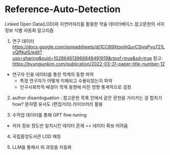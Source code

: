 # Reference-Auto-Detection
Linked Open Data(LOD)와 자연어처리를 활용한 학술 데이터베이스 참고문헌의 서지 정보 식별 자동화 알고리즘

1. 연구 데이터
https://docs.google.com/spreadsheets/d/1CC69XtooihQurCSjyqPyu721LvQfNutS/edit?usp=sharing&ouid=102864613966848491919&rtpof=true&sd=true 
참고: https://byungjunkim.com/publication/2022-03-31-paper-title-number-12 
* 연구자 인용 데이터를 통한 학계의 동향 파악
  * 특정 연구자가 어떻게 이해되고 수용되었는지 파악
  * 인구사회학적 배경이 학계 동향에 미친 영향 통계적으로 검정

2. author disambiguation
: 참고문헌 목록 안에서 같은 문헌을 가리키는 걸 합치기
how? 문자열 유사도 (편집거리) 라이브러리 활용

3. 수작업 데이터를 통해 GPT fine-tuning
* 저자 정보 정도만 일치시킨 데이터 존재 => 데이터 확보 어려움

4. 국립중앙도서관 LOD 매칭

5. LLM을 통해서 위 과정을 자동화
